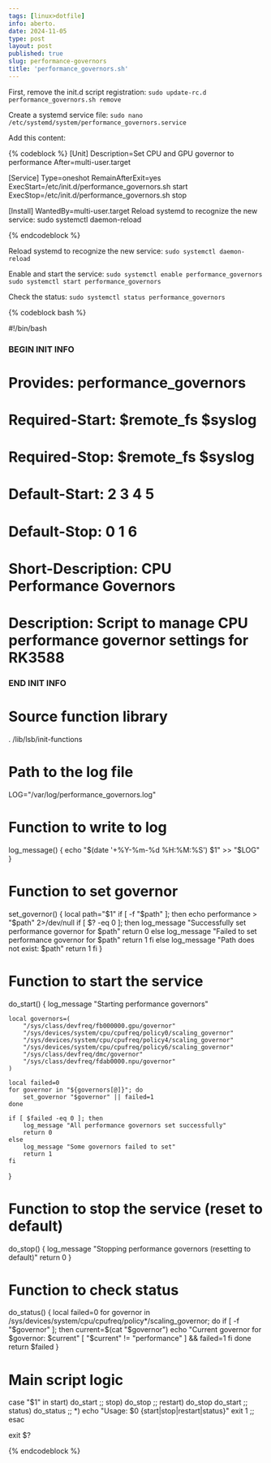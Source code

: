 ```yaml
---
tags: [linux>dotfile]
info: aberto.
date: 2024-11-05
type: post
layout: post
published: true
slug: performance-governors
title: 'performance_governors.sh'
---
```


First, remove the init.d script registration: `sudo update-rc.d performance_governors.sh remove`

Create a systemd service file: `sudo nano /etc/systemd/system/performance_governors.service`

Add this content:

{% codeblock %}
[Unit]
Description=Set CPU and GPU governor to performance
After=multi-user.target

[Service]
Type=oneshot
RemainAfterExit=yes
ExecStart=/etc/init.d/performance_governors.sh start
ExecStop=/etc/init.d/performance_governors.sh stop

[Install]
WantedBy=multi-user.target
Reload systemd to recognize the new service:
sudo systemctl daemon-reload

{% endcodeblock %}

Reload systemd to recognize the new service: `sudo systemctl daemon-reload`

Enable and start the service:
`sudo systemctl enable performance_governors`
`sudo systemctl start performance_governors`

Check the status: `sudo systemctl status performance_governors`

{% codeblock bash %}

#!/bin/bash
### BEGIN INIT INFO
# Provides:          performance_governors
# Required-Start:    $remote_fs $syslog
# Required-Stop:     $remote_fs $syslog
# Default-Start:     2 3 4 5
# Default-Stop:      0 1 6
# Short-Description: CPU Performance Governors
# Description:       Script to manage CPU performance governor settings for RK3588
### END INIT INFO

# Source function library
. /lib/lsb/init-functions

# Path to the log file
LOG="/var/log/performance_governors.log"

# Function to write to log
log_message() {
    echo "$(date '+%Y-%m-%d %H:%M:%S') $1" >> "$LOG"
}

# Function to set governor
set_governor() {
    local path="$1"
    if [ -f "$path" ]; then
        echo performance > "$path" 2>/dev/null
        if [ $? -eq 0 ]; then
            log_message "Successfully set performance governor for $path"
            return 0
        else
            log_message "Failed to set performance governor for $path"
            return 1
        fi
    else
        log_message "Path does not exist: $path"
        return 1
    fi
}

# Function to start the service
do_start() {
    log_message "Starting performance governors"
    
    local governors=(
        "/sys/class/devfreq/fb000000.gpu/governor"
        "/sys/devices/system/cpu/cpufreq/policy0/scaling_governor"
        "/sys/devices/system/cpu/cpufreq/policy4/scaling_governor"
        "/sys/devices/system/cpu/cpufreq/policy6/scaling_governor"
        "/sys/class/devfreq/dmc/governor"
        "/sys/class/devfreq/fdab0000.npu/governor"
    )
    
    local failed=0
    for governor in "${governors[@]}"; do
        set_governor "$governor" || failed=1
    done
    
    if [ $failed -eq 0 ]; then
        log_message "All performance governors set successfully"
        return 0
    else
        log_message "Some governors failed to set"
        return 1
    fi
}

# Function to stop the service (reset to default)
do_stop() {
    log_message "Stopping performance governors (resetting to default)"
    return 0
}

# Function to check status
do_status() {
    local failed=0
    for governor in /sys/devices/system/cpu/cpufreq/policy*/scaling_governor; do
        if [ -f "$governor" ]; then
            current=$(cat "$governor")
            echo "Current governor for $governor: $current"
            [ "$current" != "performance" ] && failed=1
        fi
    done
    return $failed
}

# Main script logic
case "$1" in
    start)
        do_start
        ;;
    stop)
        do_stop
        ;;
    restart)
        do_stop
        do_start
        ;;
    status)
        do_status
        ;;
    *)
        echo "Usage: $0 {start|stop|restart|status}"
        exit 1
        ;;
esac

exit $?

{% endcodeblock %}
